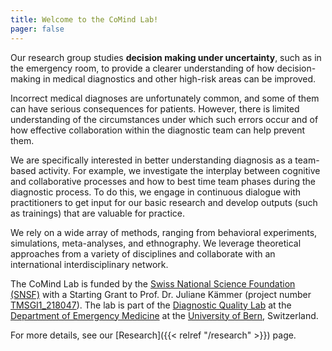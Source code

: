 ```yaml
---
title: Welcome to the CoMind Lab!
pager: false
---
```


Our research group studies **decision making under uncertainty**, such as in the emergency room, to provide a clearer understanding of how decision-making in medical diagnostics and other high-risk areas can be improved.

Incorrect medical diagnoses are unfortunately common, and some of them can have serious consequences for patients. However, there is limited understanding of the circumstances under which such errors occur and of how effective collaboration within the diagnostic team can help prevent them.

 We are specifically interested in better understanding diagnosis as a team-based activity. For example, we investigate the interplay between cognitive and collaborative processes and how to best time team phases during the diagnostic process. To do this, we engage in continuous dialogue with practitioners to get input for our basic research and develop outputs (such as trainings) that are valuable for practice.

We rely on a wide array of methods, ranging from behavioral experiments, simulations, meta-analyses, and ethnography. We leverage theoretical approaches from a variety of disciplines and collaborate with an international interdisciplinary network.

The CoMind Lab is funded by the [Swiss National Science Foundation (SNSF)](https://snf.ch) with a Starting Grant to Prof. Dr. Juliane Kämmer (project number [TMSGI1_218047](https://data.snf.ch/grants/grant/218047)). The lab is part of the [Diagnostic Quality Lab](http://dxq.ch/) at the [Department of Emergency Medicine](https://notfallmedizin.insel.ch/de/lehre-und-forschung/forschungsschwerpunkte-und-gruppen/diagnostic-quality-lab) at the [University of Bern](https://unibe.ch), Switzerland.

For more details, see our [Research]({{< relref "/research" >}}) page.
    